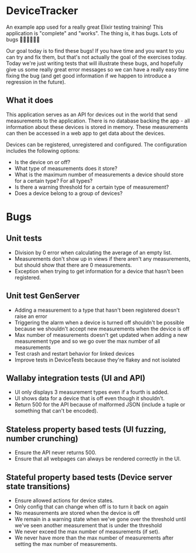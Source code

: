 # DeviceTracker

An example app used for a really great Elixir testing training! This application
is "complete" and "works". The thing is, it has bugs. Lots of bugs 🐛🐞🐛🐞🐛🐞

Our goal today is to find these bugs! If you have time and you want to you can
try and fix them, but that's not actually the goal of the exercises today. Today
we're just writing tests that will illustrate these bugs, and hopefully give us
some really great error messages so we can have a really easy time fixing the
bug (and get good information if we happen to introduce a regression in the
future).

## What it does

This application serves as an API for devices out in the world that send
measurements to the application. There is no database backing the app - all
information about these devices is stored in memory. These measurements can then
be accessed in a web app to get data about the devices.

Devices can be registered, unregistered and configured. The configuration
includes the following options:

* Is the device on or off?
* What type of measurements does it store?
* What is the maximum number of measurements a device should store for a certain
  type? For all types?
* Is there a warning threshold for a certain type of measurement?
* Does a device belong to a group of devices?

# Bugs

## Unit tests
* Division by 0 error when calculating the average of an empty list.
* Measurements don't show up in views if there aren't any measurements, but
    should show that there are 0 measurements.
* Exception when trying to get information for a device that hasn't been
    registered.

## Unit test GenServer
* Adding a measurement to a type that hasn't been registered doesn't raise an
    error
* Triggering the alarm when a device is turned off shouldn't be possible because
    we shouldn't accept new measurements when the device is off
* Max number of measurements doesn't get updated when adding a new measurement
  type and so we go over the max number of all measurements
* Test crash and restart behavior for linked devices
* Improve tests in DeviceTests because they're flakey and not isolated

## Wallaby integration tests (UI and API)
* UI only displays 3 measurement types even if a fourth is added.
* UI shows data for a device that is off even though it shouldn't.
* Return 500 for the API because of malformed JSON (include a tuple or
  something that can't be encoded).

## Stateless property based tests (UI fuzzing, number crunching)
* Ensure the API never returns 500.
* Ensure that all webpages can always be rendered correctly in the UI.

## Stateful property based tests (Device server state transitions)
* Ensure allowed actions for device states.
*   Only config that can change when off is to turn it back on again
*   No measurements are stored when the device is off
*   We remain in a warning state when we've gone over the threshold until we've
    seen another measurement that is under the threshold
* We never exceed the max number of measurements (if set).
* We never have more than the max number of measurements after setting the max
    number of measurements.
